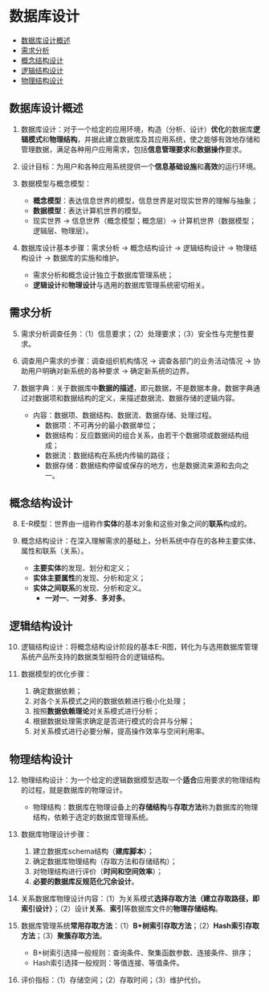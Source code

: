 # 数据库设计

- [数据库设计概述](#数据库设计概述)
- [需求分析](#需求分析)
- [概念结构设计](#概念结构设计)
- [逻辑结构设计](#逻辑结构设计)
- [物理结构设计](#物理结构设计)

## 数据库设计概述

1. 数据库设计：对于一个给定的应用环境，构造（分析、设计）**优化**的数据库**逻辑模式**和**物理结构**，并据此建立数据库及其应用系统，使之能够有效地存储和管理数据，满足各种用户应用需求，包括**信息管理要求**和**数据操作**要求。

2. 设计目标：为用户和各种应用系统提供一个**信息基础设施**和**高效**的运行环境。

3. 数据模型与概念模型：
    - **概念模型**：表达信息世界的模型，信息世界是对现实世界的理解与抽象；
    - **数据模型**：表达计算机世界的模型。
    - 现实世界 -> 信息世界（概念模型；概念层）-> 计算机世界（数据模型；逻辑层、物理层）。

4. 数据库设计基本步骤：需求分析 -> 概念结构设计 -> 逻辑结构设计 -> 物理结构设计 -> 数据库的实施和维护。
    - 需求分析和概念设计独立于数据库管理系统；
    - **逻辑设计**和**物理设计**与选用的数据库管理系统密切相关。

## 需求分析

5. 需求分析调查任务：（1）信息要求；（2）处理要求；（3）安全性与完整性要求。

6. 调查用户需求的步骤：调查组织机构情况 -> 调查各部门的业务活动情况 -> 协助用户明确对新系统的各种要求 -> 确定新系统的边界。

7. 数据字典：关于数据库中**数据的描述**，即元数据，不是数据本身。数据字典通过对数据项和数据结构的定义，来描述数据流、数据存储的逻辑内容。
    - 内容：数据项、数据结构、数据流、数据存储、处理过程。
        - 数据项：不可再分的最小数据单位；
        - 数据结构：反应数据间的组合关系，由若干个数据项或数据结构组成；
        - 数据流：数据结构在系统内传输的路径；
        - 数据存储：数据结构停留或保存的地方，也是数据流来源和去向之一。

## 概念结构设计

8. E-R模型：世界由一组称作**实体**的基本对象和这些对象之间的**联系**构成的。

9. 概念结构设计：在深入理解需求的基础上，分析系统中存在的各种主要实体、属性和联系（关系）。
    - **主要实体**的发现、划分和定义；
    - **实体主要属性**的发现、分析和定义；
    - **实体之间联系**的发现、分析和定义。
        - **一对一**、**一对多**、**多对多**。

## 逻辑结构设计

10. 逻辑结构设计：将概念结构设计阶段的基本E-R图，转化为与选用数据库管理系统产品所支持的数据类型相符合的逻辑结构。

11. 数据模型的优化步骤：
    1. 确定数据依赖；
    2. 对各个关系模式之间的数据依赖进行极小化处理；
    3. 按照**数据依赖理论**对关系模式进行分析；
    4. 根据数据处理需求确定是否进行模式的合并与分解；
    5. 对关系模式进行必要分解，提高操作效率与空间利用率。

## 物理结构设计

12. 物理结构设计：为一个给定的逻辑数据模型选取一个**适合**应用要求的物理结构的过程，就是数据库的物理设计。
    - 物理结构：数据库在物理设备上的**存储结构**与**存取方法**称为数据库的物理结构，依赖于选定的数据库管理系统。

13. 数据库物理设计步骤：
    1. 建立数据库schema结构（**建库脚本**）；
    2. 确定数据库物理结构（存取方法和存储结构）；
    3. 对物理结构进行评价（**时间和空间效率**）；
    4. **必要的数据库反规范化冗余设计**。

14. 关系数据库物理设计内容：（1）为关系模式**选择存取方法（建立存取路径，即索引设计）**；（2）设计**关系**、**索引**等数据库文件的**物理存储结构**。

15. 数据库管理系统**常用存取方法**：（1）**B+树索引存取方法**；（2）**Hash索引存取方法**；（3）**聚簇存取方法**。
    - B+树索引选择一般规则：查询条件、聚集函数参数、连接条件、排序；
    - Hash索引选择一般规则：等值连接、等值条件。

16. 评价指标：（1）存储空间；（2）存取时间；（3）维护代价。
